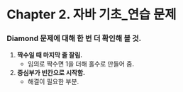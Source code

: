 
# Chapter 2. 자바 기초_연습 문제

### Diamond 문제에 대해 한 번 더 확인해 볼 것.
1. **짝수일 때 마지막 줄 잘림.**
   - 임의로 짝수면 1을 더해 홀수로 만들어 줌.
2. **중심부가 빈칸으로 시작함.**
   - 해결이 필요한 부분.